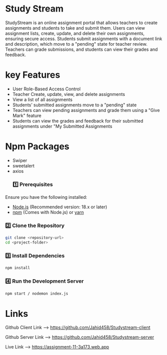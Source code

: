 
# Study Stream
StudyStream is an online assignment portal that allows teachers to create assignments and students to take and submit them. Users can view assignment lists, create, update, and delete their own assignments, ensuring secure access. Students submit assignments with a document link and description, which move to a "pending" state for teacher review. Teachers can grade submissions, and students can view their grades and feedback.

# key Features 

- User Role-Based Access Control
- Teacher Create, update, view, and delete assignments
- View a list of all assignments
- Students’ submitted assignments move to a "pending" state
- Teachers can view pending assignments and grade them using a "Give Mark" feature
- Students can view the grades and feedback for their submitted assignments under "My Submitted Assignments

# Npm Packages 
 - Swiper 
 - sweetalert
 - axios
   ### 1️⃣ Prerequisites
Ensure you have the following installed:
- [Node.js](https://nodejs.org/) (Recommended version: 18.x or later)
- [npm](https://www.npmjs.com/) (Comes with Node.js) or [yarn](https://yarnpkg.com/)

### 2️⃣ Clone the Repository
```sh
git clone <repository-url>
cd <project-folder>
```


### 3️⃣ Install Dependencies
```sh
npm install
```
### 4️⃣ Run the Development Server
```sh
npm start / nodemon index.js
```

 
 # Links
Github Client Link --> https://github.com/Jahid458/Studystream-client

Github Server Link --> https://github.com/Jahid458/Studystream-server

Live Link --> https://assignment-11-3a173.web.app
